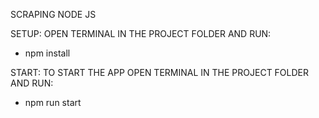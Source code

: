 SCRAPING NODE JS

SETUP: OPEN TERMINAL IN THE PROJECT FOLDER AND RUN:
- npm install


START: TO START THE APP OPEN TERMINAL IN THE PROJECT FOLDER AND RUN:
- npm run start